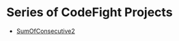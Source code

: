 # Series of CodeFight Projects

* [SumOfConsecutive2](https://github.com/harutyunyanhayk/PublicProjects/tree/master/CodeFightesProjects/SumOfConsecutive)